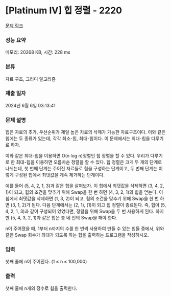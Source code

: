 # [Platinum IV] 힙 정렬 - 2220 

[문제 링크](https://www.acmicpc.net/problem/2220) 

### 성능 요약

메모리: 20268 KB, 시간: 228 ms

### 분류

자료 구조, 그리디 알고리즘

### 제출 일자

2024년 6월 6일 03:13:41

### 문제 설명

<p>힙은 자료의 추가, 우선순위가 제일 높은 자료의 삭제가 가능한 자료구조이다. 이와 같은 힙에는 두 종류가 있는데, 각각 최소-힙, 최대-힙이다. 이 문제에서는 최대-힙을 다루기로 하자.</p>

<p>이와 같은 최대-힙을 이용하면 O(n log n)정렬인 힙 정렬을 할 수 있다. 우리가 다루기로 한 최대-힙을 이용하면 오름차순 정렬을 할 수 있다. 힙 정렬은 크게 두 개의 단계로 나뉘는데, 첫 번째 단계는 주어진 자료들로 힙을 구성하는 단계이고, 두 번째 단계는 이렇게 구성된 힙에서 최댓값을 계속 제거하는 단계이다.</p>

<p>예를 들어 (5, 4, 2, 1, 3)과 같은 힙을 살펴보자. 이 힙에서 최댓값을 삭제하면 (3, 4, 2, 1)이 되고, 힙의 조건을 맞추기 위해 Swap을 한 번 하면 (4, 3, 2, 1)의 힙을 얻는다. 이 힙에서 최댓값을 삭제하면 (1, 3, 2)이 되고, 힙의 조건을 맞추기 위해 Swap을 한 번 하면 (3, 1, 2)가 된다. 다음 단계에서는 (2, 1), (1)이 되고 힙 정렬이 종료된다. 즉, 힙이 (5, 4, 2, 1, 3)과 같이 구성되어 있었다면, 정렬을 위해 Swap을 두 번 사용하게 된다. 하지만 (5, 4, 3, 2, 1)과 같은 힙은 총 네 번의 Swap을 해야 한다.</p>

<p>n이 주어졌을 때, 1부터 n까지의 수를 한 번씩 사용하여 만들 수 있는 힙들 중에서, 위와 같은 Swap 회수가 최대가 되도록 하는 힙을 출력하는 프로그램을 작성하시오.</p>

### 입력 

 <p>첫째 줄에 n이 주어진다. (1 ≤ n ≤ 100,000)</p>

### 출력 

 <p>첫째 줄에 n개의 정수로 힙을 출력한다.</p>

